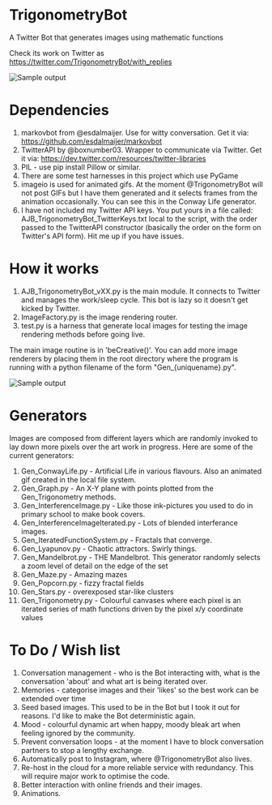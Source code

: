 # TrigonometryBot
A Twitter Bot that generates images using mathematic functions

Check its work on Twitter as https://twitter.com/TrigonometryBot/with_replies

![Sample output](https://pbs.twimg.com/media/C5ZgkRQUwAEjWrr.jpg)

# Dependencies
1. markovbot from @esdalmaijer. Use for witty conversation. Get it via: https://github.com/esdalmaijer/markovbot
2. TwitterAPI by @boxnumber03. Wrapper to communicate via Twitter. Get it via: https://dev.twitter.com/resources/twitter-libraries
3. PIL - use pip install Pillow or similar.
4. There are some test harnesses in this project which use PyGame
5. imageio is used for animated gifs. At the moment @TrigonometryBot will not post GIFs but I have them generated and it selects frames from the animation occasionally. You can see this in the Conway Life generator.
6. I have not included my Twitter API keys. You put yours in a file called: AJB_TrigonometryBot_TwitterKeys.txt local to the script, with the order passed to the TwitterAPI constructor (basically the order on the form on Twitter's API form). Hit me up if you have issues.

# How it works
1. AJB_TrigonometryBot_vXX.py is the main module. It connects to Twitter and manages the work/sleep cycle. This bot is lazy so it doesn't get kicked by Twitter.
2. ImageFactory.py is the image rendering router.
3. test.py is a harness that generate local images for testing the image rendering methods before going live.

The main image routine is in 'beCreative()'. You can add more image renderers by placing them in the root directory where the program is running with a python filename of the form "Gen_{uniquename}.py".

![Sample output](https://pbs.twimg.com/media/C5bKrvtU0AAT6GC.jpg)

# Generators

Images are composed from different layers which are randomly invoked to lay down more pixels over the art work in progress. Here are some of the current generators:
1. Gen_ConwayLife.py - Artificial Life in various flavours. Also an animated gif created in the local file system.
2. Gen_Graph.py - An X-Y plane with points plotted from the Gen_Trigonometry methods.
3. Gen_InterferenceImage.py - Like those ink-pictures you used to do in primary school to make book covers.
4. Gen_InterferenceImageIterated.py - Lots of blended interferance images.
5. Gen_IteratedFunctionSystem.py - Fractals that converge.
6. Gen_Lyapunov.py - Chaotic attractors. Swirly things.
7. Gen_Mandelbrot.py - THE Mandelbrot. This generator randomly selects a zoom level of detail on the edge of the set
8. Gen_Maze.py - Amazing mazes
9. Gen_Popcorn.py - fizzy fractal fields
10. Gen_Stars.py - overexposed star-like clusters
11. Gen_Trigonometry.py - Colourful canvases where each pixel is an iterated series of math functions driven by the pixel x/y coordinate values

# To Do / Wish list

1. Conversation management - who is the Bot interacting with, what is the conversation 'about' and what art is being iterated over.
2. Memories - categorise images and their 'likes' so the best work can be extended over time
3. Seed based images. This used to be in the Bot but I took it out for reasons. I'd like to make the Bot deterministic again.
4. Mood - colourful dynamic art when happy, moody bleak art when feeling ignored by the community.
5. Prevent conversation loops - at the moment I have to block conversation partners to stop a lengthy exchange.
6. Automatically post to Instagram, where @TrigonometryBot also lives.
7. Re-host in the cloud for a more reliable service with redundancy. This will require major work to optimise the code.
8. Better interaction with online friends and their images.
9. Animations.
